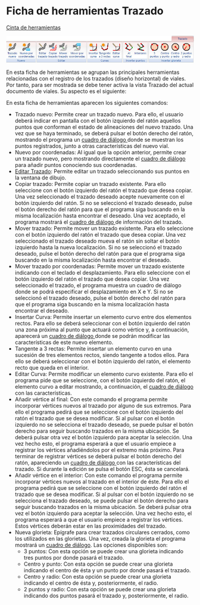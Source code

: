# Ficha de herramientas Trazado

[Cinta de herramientas](../cinta-de-herramientas/)

![](../../.gitbook/assets/ficha-de-herramientas-trazado.jpg)

En esta ficha de herramientas se agrupan las principales herramientas relacionadas con el registro de los trazados \(diseño horizontal\) de viales. Por tanto, para ser mostrada se debe tener activa la vista Trazado del actual documento de viales. Su aspecto es el siguiente:

 En esta ficha de herramientas aparecen los siguientes comandos:

* Trazado nuevo: Permite crear un trazado nuevo. Para ello, el usuario deberá indicar en pantalla con el botón izquierdo del ratón aquellos puntos que conforman el estado de alineaciones del nuevo trazado. Una vez que se haya terminado, se deberá pulsar el botón derecho del ratón, mostrando el programa un [cuadro de diálogo ](../modulo-viales/trazado/informacion-del-trazado.md)donde se muestran los puntos registrados, junto a otras características del nuevo vial.
* Nuevo por coordenadas: Al igual que la opción anterior, permite crear un trazado nuevo, pero mostrando directamente el [cuadro de diálogo ](../modulo-viales/trazado/informacion-del-trazado.md)para añadir puntos conociendo sus coordenadas.
* [Editar Trazado](../modulo-viales/trazado/editar-un-trazado.md): Permite editar un trazado seleccionando sus puntos en la ventana de dibujo.
* Copiar trazado: Permite copiar un trazado existente. Para ello seleccione con el botón izquierdo del ratón el trazado que desea copiar. Una vez seleccionado el trazado deseado acepte nuevamente con el botón izquierdo del ratón. Si no se seleccionó el trazado deseado, pulse el botón derecho del ratón para que el programa siga buscando en la misma localización hasta encontrar el deseado. Una vez aceptado, el programa mostrará el [cuadro de diálogo ](../modulo-viales/trazado/informacion-del-trazado.md)de información del trazado.
* Mover trazado: Permite mover un trazado existente. Para ello seleccione con el botón izquierdo del ratón el trazado que desea copiar. Una vez seleccionado el trazado deseado mueva el ratón sin soltar el botón izquierdo hasta la nueva localización. Si no se seleccionó el trazado deseado, pulse el botón derecho del ratón para que el programa siga buscando en la misma localización hasta encontrar el deseado.
* Mover trazado por coordenadas: Permite mover un trazado existente indicando con el teclado el desplazamiento. Para ello seleccione con el botón izquierdo del ratón el trazado que desea copiar. Una vez seleccionado el trazado, el programa muestra un cuadro de diálogo donde se podrá especificar el desplazamiento en X e Y. Si no se seleccionó el trazado deseado, pulse el botón derecho del ratón para que el programa siga buscando en la misma localización hasta encontrar el deseado.
* Insertar Curva: Permite insertar un elemento curvo entre dos elementos rectos. Para ello se deberá seleccionar con el botón izquierdo del ratón una zona próxima al punto que actuará como vértice y, a continuación, aparecerá un [cuadro de diálogo ](../modulo-viales/trazado/insertar-elemento-curvo.md)donde se podrán modificar las características de este nuevo elemento.
* Tangente a 3 rectas: Permite insertar un elemento curvo en una sucesión de tres elementos rectos, siendo tangente a todos ellos. Para ello se deberá seleccionar con el botón izquierdo del ratón, el elemento recto que queda en el interior.
* Editar Curva: Permite modificar un elemento curvo existente. Para ello el programa pide que se seleccione, con el botón izquierdo del ratón, el elemento curvo a editar mostrando, a continuación, el [cuadro de diálogo ](../modulo-viales/trazado/insertar-elemento-curvo.md)con las características.
* Añadir vértice al final: Con este comando el programa permite incorporar vértices nuevos al trazado por alguno de sus extremos. Para ello el programa pedirá que se seleccione con el botón izquierdo del ratón el trazado que se desea modificar. Si al pulsar con el botón izquierdo no se selecciona el trazado deseado, se puede pulsar el botón derecho para seguir buscando trazados en la misma ubicación. Se deberá pulsar otra vez el botón izquierdo para aceptar la selección. Una vez hecho esto, el programa esperará a que el usuario empiece a registrar los vértices añadiéndolos por el extremo más próximo. Para terminar de registrar vértices se deberá pulsar el botón derecho del ratón, apareciendo un [cuadro de diálogo ](../modulo-viales/trazado/insertar-elemento-curvo.md)con las características del trazado. Si durante la edición se pulsa el botón ESC, ésta se cancelará.
* Añadir vértice en el interior: Con este comando el programa permite incorporar vértices nuevos al trazado en el interior de éste. Para ello el programa pedirá que se seleccione con el botón izquierdo del ratón el trazado que se desea modificar. Si al pulsar con el botón izquierdo no se selecciona el trazado deseado, se puede pulsar el botón derecho para seguir buscando trazados en la misma ubicación. Se deberá pulsar otra vez el botón izquierdo para aceptar la selección. Una vez hecho esto, el programa esperará a que el usuario empiece a registrar los vértices. Estos vértices deberán estar en las proximidades del trazado.
* Nueva glorieta: Epígrafe para crear trazados circulares cerrados, como los utilizados en las glorietas. Una vez, creada la glorieta el programa mostrará un [cuadro de diálogo](../modulo-viales/trazado/glorietas.md). Las opciones disponibles son:
  * 3 puntos: Con esta opción se puede crear una glorieta indicando tres puntos por donde pasará el trazado.
  * Centro y punto: Con esta opción se puede crear una glorieta indicando el centro de ésta y un punto por donde pasará el trazado.
  * Centro y radio: Con esta opción se puede crear una glorieta indicando el centro de ésta y, posteriormente, el radio.
  * 2 puntos y radio: Con esta opción se puede crear una glorieta indicando dos puntos pasará el trazado y, posteriormente, el radio.

